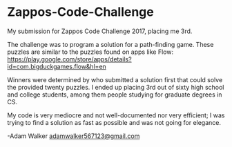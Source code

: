 # Zappos-Code-Challenge
My submission for Zappos Code Challenge 2017, placing me 3rd.

The challenge was to program a solution for a path-finding game. These puzzles are similar to the puzzles found on apps like Flow: https://play.google.com/store/apps/details?id=com.bigduckgames.flow&hl=en

Winners were determined by who submitted a solution first that could solve the provided twenty puzzles. I ended up placing 3rd out of sixty high school and college students, among them people studying for graduate degrees in CS.

My code is very mediocre and not well-documented nor very efficient; I was trying to find a solution as fast as possible and was not going for elegance.

-Adam Walker
adamwalker567123@gmail.com
